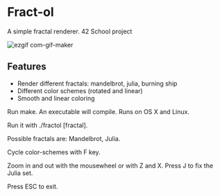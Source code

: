 # Fract-ol

A simple fractal renderer. 42 School project

![ezgif com-gif-maker](https://user-images.githubusercontent.com/83786471/148645953-a272b901-7454-462d-8970-44d279a42ad6.gif)

## Features
* Render different fractals: mandelbrot, julia, burning ship
* Different color schemes (rotated and linear)
* Smooth and linear coloring

Run make. An executable will compile. Runs on OS X and Linux.


Run it with ./fractol [fractal]. 



Possible fractals are: Mandelbrot, Julia. 

Cycle color-schemes with F key.

Zoom in and out with the mousewheel or with Z and X.
Press J to fix the Julia set.

Press ESC to exit.
